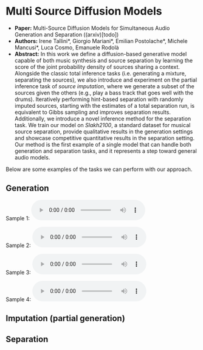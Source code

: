 # Multi Source Diffusion Models

 * **Paper:** Multi-Source Diffusion Models for Simultaneous Audio Generation and Separation \((arxiv)[todo]\)
 * **Authors:** Irene Tallini\*, Giorgio Mariani\*, Emilian Postolache\*, Michele Mancusi\*, Luca Cosmo, Emanuele Rodolà
 * **Abstract:**  In this work we define a diffusion-based generative model capable of both music synthesis and source separation by learning the score of the joint probability density of sources sharing a context. Alongside the classic total inference tasks (i.e. generating a mixture, separating the sources), we also introduce and experiment on the partial inference task of *source imputation*, where we generate a subset of the sources given the others (e.g., play a bass track that goes well with the drums). Iteratively performing hint-based separation with randomly imputed sources, starting with the estimates of a total separation run, is equivalent to Gibbs sampling and improves separation results.
 Additionally, we introduce a novel inference method  for the separation task. We train our model on *Slakh2100*, a standard dataset for musical source separation, provide qualitative results in the generation settings and showcase competitive quantitative results in the separation setting.
 Our method is the first example of a single model that can handle both generation and separation tasks, and it represents a step toward general audio models.

Below are some examples of the tasks we can perform with our approach.

## Generation

Sample 1:
<audio controls><source src="media/generation-1.mp3"></audio>  
  
Sample 2:
<audio controls><source src="media/generation-2.mp3"></audio>  
  
Sample 3:
<audio controls><source src="media/generation-3.mp3"></audio>  
  
Sample 4:
<audio controls><source src="media/generation-4.mp3"></audio>  
  
## Imputation (partial generation)

## Separation

